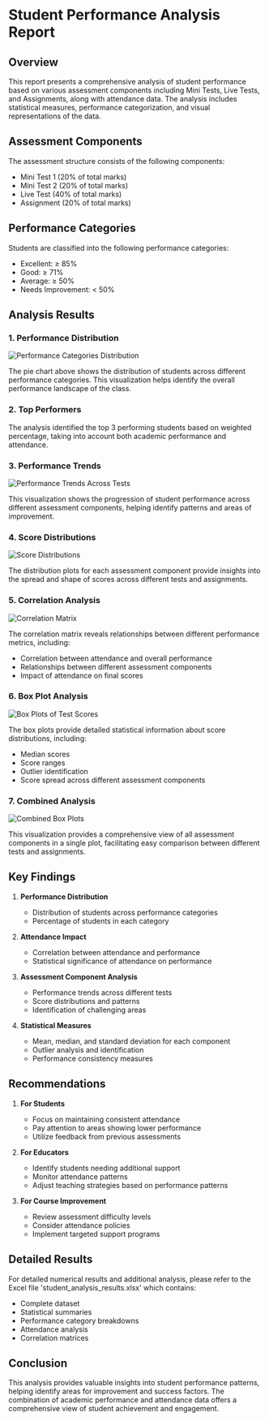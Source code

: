 # Student Performance Analysis Report

## Overview
This report presents a comprehensive analysis of student performance based on various assessment components including Mini Tests, Live Tests, and Assignments, along with attendance data. The analysis includes statistical measures, performance categorization, and visual representations of the data.

## Assessment Components
The assessment structure consists of the following components:
- Mini Test 1 (20% of total marks)
- Mini Test 2 (20% of total marks)
- Live Test (40% of total marks)
- Assignment (20% of total marks)

## Performance Categories
Students are classified into the following performance categories:
- Excellent: ≥ 85%
- Good: ≥ 71%
- Average: ≥ 50%
- Needs Improvement: < 50%

## Analysis Results

### 1. Performance Distribution
![Performance Categories Distribution](plots/main_analysis.png)

The pie chart above shows the distribution of students across different performance categories. This visualization helps identify the overall performance landscape of the class.

### 2. Top Performers
The analysis identified the top 3 performing students based on weighted percentage, taking into account both academic performance and attendance.

### 3. Performance Trends
![Performance Trends Across Tests](plots/performance_trends.png)

This visualization shows the progression of student performance across different assessment components, helping identify patterns and areas of improvement.

### 4. Score Distributions
![Score Distributions](plots/score_distributions.png)

The distribution plots for each assessment component provide insights into the spread and shape of scores across different tests and assignments.

### 5. Correlation Analysis
![Correlation Matrix](plots/correlation_matrix.png)

The correlation matrix reveals relationships between different performance metrics, including:
- Correlation between attendance and overall performance
- Relationships between different assessment components
- Impact of attendance on final scores

### 6. Box Plot Analysis
![Box Plots of Test Scores](plots/box_plots.png)

The box plots provide detailed statistical information about score distributions, including:
- Median scores
- Score ranges
- Outlier identification
- Score spread across different assessment components

### 7. Combined Analysis
![Combined Box Plots](plots/combined_box_plots.png)

This visualization provides a comprehensive view of all assessment components in a single plot, facilitating easy comparison between different tests and assignments.

## Key Findings

1. **Performance Distribution**
   - Distribution of students across performance categories
   - Percentage of students in each category

2. **Attendance Impact**
   - Correlation between attendance and performance
   - Statistical significance of attendance on performance

3. **Assessment Component Analysis**
   - Performance trends across different tests
   - Score distributions and patterns
   - Identification of challenging areas

4. **Statistical Measures**
   - Mean, median, and standard deviation for each component
   - Outlier analysis and identification
   - Performance consistency measures

## Recommendations

1. **For Students**
   - Focus on maintaining consistent attendance
   - Pay attention to areas showing lower performance
   - Utilize feedback from previous assessments

2. **For Educators**
   - Identify students needing additional support
   - Monitor attendance patterns
   - Adjust teaching strategies based on performance patterns

3. **For Course Improvement**
   - Review assessment difficulty levels
   - Consider attendance policies
   - Implement targeted support programs

## Detailed Results
For detailed numerical results and additional analysis, please refer to the Excel file 'student_analysis_results.xlsx' which contains:
- Complete dataset
- Statistical summaries
- Performance category breakdowns
- Attendance analysis
- Correlation matrices

## Conclusion
This analysis provides valuable insights into student performance patterns, helping identify areas for improvement and success factors. The combination of academic performance and attendance data offers a comprehensive view of student achievement and engagement. 